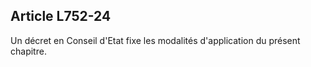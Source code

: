 Article L752-24
----
Un décret en Conseil d'Etat fixe les modalités d'application du présent
chapitre.
